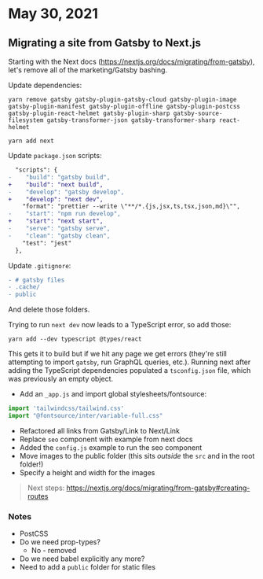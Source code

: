 # May 30, 2021

## Migrating a site from Gatsby to Next.js

Starting with the Next docs (https://nextjs.org/docs/migrating/from-gatsby), let's remove all of the marketing/Gatsby bashing.

Update dependencies:

```shell
yarn remove gatsby gatsby-plugin-gatsby-cloud gatsby-plugin-image gatsby-plugin-manifest gatsby-plugin-offline gatsby-plugin-postcss gatsby-plugin-react-helmet gatsby-plugin-sharp gatsby-source-filesystem gatsby-transformer-json gatsby-transformer-sharp react-helmet

yarn add next
```

Update `package.json` scripts:

```diff
  "scripts": {
-    "build": "gatsby build",
+    "build": "next build",
-    "develop": "gatsby develop",
+    "develop": "next dev",
    "format": "prettier --write \"**/*.{js,jsx,ts,tsx,json,md}\"",
-    "start": "npm run develop",
+    "start": "next start",
-    "serve": "gatsby serve",
-    "clean": "gatsby clean",
    "test": "jest"
  },
```

Update `.gitignore`:

```diff
- # gatsby files
- .cache/
- public
```

And delete those folders.

Trying to run `next dev` now leads to a TypeScript error, so add those:

```shell
yarn add --dev typescript @types/react
```

This gets it to build but if we hit any page we get errors (they're still attempting to import `gatsby`, run GraphQL queries, etc.).  Running next after adding the TypeScript dependencies populated a `tsconfig.json` file, which was previously an empty object.

- Add an `_app.js` and import global stylesheets/fontsource:

```javascript
import 'tailwindcss/tailwind.css'
import "@fontsource/inter/variable-full.css"
```

- Refactored all links from Gatsby/Link to Next/Link
- Replace `seo` component with example from next docs
- Added the `config.js` example to run the seo component
- Move images to the public folder (this sits *outside* the `src` and in the root folder!)
- Specify a height and width for the images

> Next steps: https://nextjs.org/docs/migrating/from-gatsby#creating-routes

### Notes
- PostCSS
- Do we need prop-types?
  - No - removed
- Do we need babel explicitly any more?
- Need to add a `public` folder for static files